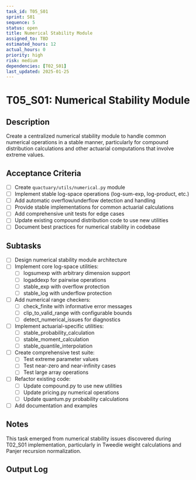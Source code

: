 ```yaml
---
task_id: T05_S01
sprint: S01
sequence: 5
status: open
title: Numerical Stability Module
assigned_to: TBD
estimated_hours: 12
actual_hours: 0
priority: high
risk: medium  
dependencies: [T02_S01]
last_updated: 2025-01-25
---
```


# T05_S01: Numerical Stability Module

## Description
Create a centralized numerical stability module to handle common numerical operations in a stable manner, particularly for compound distribution calculations and other actuarial computations that involve extreme values.

## Acceptance Criteria
- [ ] Create `quactuary/utils/numerical.py` module
- [ ] Implement stable log-space operations (log-sum-exp, log-product, etc.)
- [ ] Add automatic overflow/underflow detection and handling
- [ ] Provide stable implementations for common actuarial calculations
- [ ] Add comprehensive unit tests for edge cases
- [ ] Update existing compound distribution code to use new utilities
- [ ] Document best practices for numerical stability in codebase

## Subtasks
- [ ] Design numerical stability module architecture
- [ ] Implement core log-space utilities:
  - [ ] logsumexp with arbitrary dimension support
  - [ ] logaddexp for pairwise operations
  - [ ] stable_exp with overflow protection
  - [ ] stable_log with underflow protection
- [ ] Add numerical range checkers:
  - [ ] check_finite with informative error messages
  - [ ] clip_to_valid_range with configurable bounds
  - [ ] detect_numerical_issues for diagnostics
- [ ] Implement actuarial-specific utilities:
  - [ ] stable_probability_calculation
  - [ ] stable_moment_calculation
  - [ ] stable_quantile_interpolation
- [ ] Create comprehensive test suite:
  - [ ] Test extreme parameter values
  - [ ] Test near-zero and near-infinity cases
  - [ ] Test large array operations
- [ ] Refactor existing code:
  - [ ] Update compound.py to use new utilities
  - [ ] Update pricing.py numerical operations
  - [ ] Update quantum.py probability calculations
- [ ] Add documentation and examples

## Notes
This task emerged from numerical stability issues discovered during T02_S01 implementation, particularly in Tweedie weight calculations and Panjer recursion normalization.

## Output Log
<!-- Add timestamped entries for each subtask completion -->